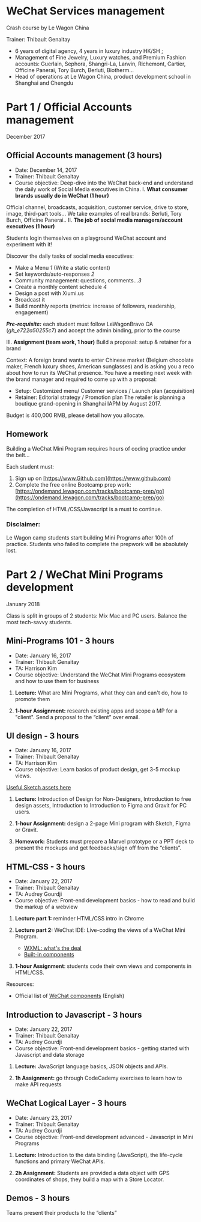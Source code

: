 # WeChat Services management
Crash course by Le Wagon China

Trainer: Thibault Genaitay

- 6 years of digital agency, 4 years in luxury industry HK/SH ;
- Management of Fine Jewelry, Luxury watches, and Premium Fashion accounts: Guerlain, Sephora, Shangri-La, Lanvin, Richemont, Cartier, Officine Panerai, Tory Burch, Berluti, Biotherm...
- Head of operations at Le Wagon China, product development school in Shanghai and Chengdu

# Part 1 / Official Accounts management

December 2017

## Official Accounts management (3 hours)

- Date: December 14, 2017
- Trainer: Thibault Genaitay
- Course objective: Deep-dive into the WeChat back-end and understand the daily work of Social Media executives in China.
I. **What consumer brands usually do in WeChat (1 hour)**

Official channel, broadcasts, acquisition, customer service, drive to store, image, third-part tools... We take examples of real brands: Berluti, Tory Burch, Officine Panerai..
II. **The job of social media managers/account executives (1 hour)**

Students login themselves on a playground WeChat account and experiment with it!

Discover the daily tasks of social media executives:
- Make a Menu *1* (Write a static content)
- Set keywords/auto-responses *2*
- Community management: questions, comments...*3*
- Create a monthly content schedule *4*
- Design a post with Xiumi.us
- Broadcast it
- Build monthly reports (metrics: increase of followers, readership, engagement)

***Pre-requisite:*** each student must follow LeWagonBravo OA (*gh_e722a50255c7*) and accept the admin binding, prior to the course

 III. **Assignment (team work, 1 hour)**
Build a proposal: setup & retainer for a brand

Context: A foreign brand wants to enter Chinese market (Belgium chocolate maker, French luxury shoes, American sunglasses) and is asking you a reco about how to run its WeChat presence. You have a meeting next week with the brand manager and required to come up with a proposal:
- Setup: Customized menu/ Customer services / Launch plan (acquisition)
- Retainer: Editorial strategy / Promotion plan
The retailer is planning a boutique grand-opening in Shanghai IAPM by August 2017.

Budget is 400,000 RMB, please detail how you allocate.

## Homework
Building a WeChat Mini Program requires hours of coding practice under the belt...

Each student must:

1. Sign up on [https://www.Github.com](https://www.github.com)
2. Complete the free online Bootcamp prep work:
[https://ondemand.lewagon.com/tracks/bootcamp-prep/go](https://ondemand.lewagon.com/tracks/bootcamp-prep/go)

The completion of HTML/CSS/Javascript is a must to continue.

### Disclaimer:
Le Wagon camp students start building Mini Programs after 100h of practice. Students who failed to complete the prepwork will be absolutely lost.

# Part 2 / WeChat Mini Programs development

January 2018

Class is split in groups of 2 students: Mix Mac and PC users. Balance the most tech-savvy students.

## Mini-Programs 101 - 3 hours

- Date: January 16, 2017
- Trainer: Thibault Genaitay
- TA: Harrison Kim
- Course objective: Understand the WeChat Mini Programs ecosystem and how to use them for business

1. **Lecture:** What are Mini Programs, what they can and can't do, how to promote them

2. **1-hour Assignment:** research existing apps and scope a MP for a "client". Send a proposal to the “client” over email.

## UI design - 3 hours

- Date: January 16, 2017
- Trainer: Thibault Genaitay
- TA: Harrison Kim
- Course objective: Learn basics of product design, get 3-5 mockup views.

[Useful Sketch assets here](https://github.com/tgenaitay/ESSCA/tree/master/3-UI%20course/Sketch%20files)

1. **Lecture:** Introduction of Design for Non-Designers, Introduction to free design assets, Introduction to Introduction to Figma and Gravit for PC users.

2. **1-hour Assignment:** design a 2-page Mini program with Sketch, Figma or Gravit.

3. **Homework:** Students must prepare a Marvel prototype or a PPT deck to present the mockups and get feedbacks/sign off from the “clients”.

## HTML-CSS - 3 hours

- Date: January 22, 2017
- Trainer: Thibault Genaitay
- TA: Audrey Gourdji
- Course objective: Front-end development basics - how to read and build the markup of a webview

1. **Lecture part 1:** reminder HTML/CSS intro in Chrome

2. **Lecture part 2:** WeChat IDE: Live-coding the views of a WeChat Mini Program.
	- [WXML: what's the deal](https://karr.lewagon.com/lectures/front/opt-wx-mini-programs#/7/1)
	- [Built-in components](https://karr.lewagon.com/lectures/front/opt-wx-mini-programs#/9)

3. **1-hour Assignment**: students code their own views and components in HTML/CSS.

Resources:

- Official list of [WeChat components](http://open.wechat.com/cgi-bin/newreadtemplate?t=overseas_open/docs/mini-programs/development/component/index#component_index) (English)

## Introduction to Javascript - 3 hours

- Date: January 22, 2017
- Trainer: Thibault Genaitay
- TA: Audrey Gourdji
- Course objective: Front-end development basics - getting started with Javascript and data storage

1. **Lecture:** JavaScript language basics, JSON objects and APIs.

2. **1h Assignment:** go through CodeCademy exercises to learn how to make API requests

## WeChat Logical Layer - 3 hours

- Date: January 23, 2017
- Trainer: Thibault Genaitay
- TA: Audrey Gourdji
- Course objective: Front-end development advanced - Javascript in Mini Programs

1. **Lecture:** Introduction to the data binding (JavaScript), the life-cycle functions and primary WeChat APIs.

2. **2h Assignment:** Students are provided a data object with GPS coordinates of shops, they build a map with a Store Locator.

## Demos - 3 hours
Teams present their products to the “clients”

